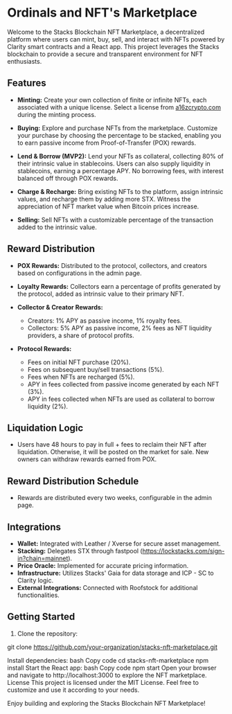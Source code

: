 

# Ordinals and NFT's Marketplace

Welcome to the Stacks Blockchain NFT Marketplace, a decentralized platform where users can mint, buy, sell, and interact with NFTs powered by Clarity smart contracts and a React app. This project leverages the Stacks blockchain to provide a secure and transparent environment for NFT enthusiasts.

## Features

- **Minting:** Create your own collection of finite or infinite NFTs, each associated with a unique license. Select a license from [a16zcrypto.com](https://a16zcrypto.com/content/article/introducing-nft-licenses/) during the minting process.

- **Buying:** Explore and purchase NFTs from the marketplace. Customize your purchase by choosing the percentage to be stacked, enabling you to earn passive income from Proof-of-Transfer (POX) rewards.

- **Lend & Borrow (MVP2):** Lend your NFTs as collateral, collecting 80% of their intrinsic value in stablecoins. Users can also supply liquidity in stablecoins, earning a percentage APY. No borrowing fees, with interest balanced off through POX rewards.

- **Charge & Recharge:** Bring existing NFTs to the platform, assign intrinsic values, and recharge them by adding more STX. Witness the appreciation of NFT market value when Bitcoin prices increase.

- **Selling:** Sell NFTs with a customizable percentage of the transaction added to the intrinsic value.

## Reward Distribution

- **POX Rewards:** Distributed to the protocol, collectors, and creators based on configurations in the admin page.

- **Loyalty Rewards:** Collectors earn a percentage of profits generated by the protocol, added as intrinsic value to their primary NFT.

- **Collector & Creator Rewards:**
  - Creators: 1% APY as passive income, 1% royalty fees.
  - Collectors: 5% APY as passive income, 2% fees as NFT liquidity providers, a share of protocol profits.

- **Protocol Rewards:**
  - Fees on initial NFT purchase (20%).
  - Fees on subsequent buy/sell transactions (5%).
  - Fees when NFTs are recharged (5%).
  - APY in fees collected from passive income generated by each NFT (3%).
  - APY in fees collected when NFTs are used as collateral to borrow liquidity (2%).

## Liquidation Logic

- Users have 48 hours to pay in full + fees to reclaim their NFT after liquidation. Otherwise, it will be posted on the market for sale. New owners can withdraw rewards earned from POX.

## Reward Distribution Schedule

- Rewards are distributed every two weeks, configurable in the admin page.

## Integrations

- **Wallet:** Integrated with Leather / Xverse for secure asset management.
- **Stacking:** Delegates STX through fastpool (https://lockstacks.com/sign-in?chain=mainnet).
- **Price Oracle:** Implemented for accurate pricing information.
- **Infrastructure:** Utilizes Stacks' Gaia for data storage and ICP - SC to Clarity logic.
- **External Integrations:** Connected with Roofstock for additional functionalities.

## Getting Started

1. Clone the repository:


git clone https://github.com/your-organization/stacks-nft-marketplace.git


Install dependencies:
bash
Copy code
cd stacks-nft-marketplace
npm install
Start the React app:
bash
Copy code
npm start
Open your browser and navigate to http://localhost:3000 to explore the NFT marketplace.
License
This project is licensed under the MIT License. Feel free to customize and use it according to your needs.

Enjoy building and exploring the Stacks Blockchain NFT Marketplace!

